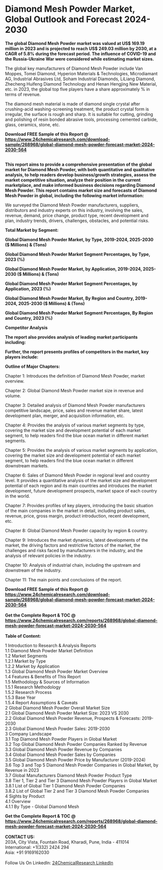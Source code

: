 <h1>Diamond Mesh Powder Market, Global Outlook and Forecast 2024-2030</h1><p><strong>The global Diamond Mesh Powder market was valued at US$ 169.19 million in 2023 and is projected to reach US$ 249.03 million by 2030, at a CAGR of 5.8% during the forecast period. The influence of COVID-19 and the Russia-Ukraine War were considered while estimating market sizes.</strong></p><p>
The global key manufacturers of Diamond Mesh Powder include Van Moppes, Tomei Diamond, Hyperion Materials &amp; Technologies, Microdiamant AG, Industrial Abrasives Ltd, Soham Industrial Diamonds, LiLiang Diamond, Zhecheng Huifeng Diamond Technology and Henan Hengjing New Material, etc. in 2023, the global top five players have a share approximately % in terms of revenue.</p><p>
The diamond mesh material is made of diamond single crystal after crushing-acid washing-screening treatment, the product crystal form is irregular, the surface is rough and sharp. It is suitable for cutting, grinding and polishing of resin bonded abrasive tools, processing cemented carbide, glass, ceramics, stone, etc.</p><div><b>Download FREE Sample of this Report @ 
            <a href="https://www.24chemicalresearch.com/download-sample/268968/global-diamond-mesh-powder-forecast-market-2024-2030-564">
            https://www.24chemicalresearch.com/download-sample/268968/global-diamond-mesh-powder-forecast-market-2024-2030-564</a></b></div><br><p>
<strong>This report aims to provide a comprehensive presentation of the global market for Diamond Mesh Powder, with both quantitative and qualitative analysis, to help readers develop business/growth strategies, assess the market competitive situation, analyze their position in the current marketplace, and make informed business decisions regarding Diamond Mesh Powder. This report contains market size and forecasts of Diamond Mesh Powder in global, including the following market information:</strong></p><p>
</p><p>
We surveyed the Diamond Mesh Powder manufacturers, suppliers, distributors and industry experts on this industry, involving the sales, revenue, demand, price change, product type, recent development and plan, industry trends, drivers, challenges, obstacles, and potential risks.
 </p><p>
<strong>Total Market by Segment:</strong></p><p>
<strong>Global Diamond Mesh Powder Market, by Type, 2019-2024, 2025-2030 ($ Millions) &amp; (Tons)</strong></p><p>
<strong>Global Diamond Mesh Powder Market Segment Percentages, by Type, 2023 (%)</strong></p><p>
</p><p>
<strong>Global Diamond Mesh Powder Market, by Application, 2019-2024, 2025-2030 ($ Millions) &amp; (Tons)</strong></p><p>
<strong>Global Diamond Mesh Powder Market Segment Percentages, by Application, 2023 (%)</strong></p><p>
</p><p>
<strong>Global Diamond Mesh Powder Market, By Region and Country, 2019-2024, 2025-2030 ($ Millions) &amp; (Tons)</strong></p><p>
<strong>Global Diamond Mesh Powder Market Segment Percentages, By Region and Country, 2023 (%)</strong></p><p>
</p><p>
<strong>Competitor Analysis</strong></p><p>
<strong>The report also provides analysis of leading market participants including:</strong></p><p>
</p><p>
<strong>Further, the report presents profiles of competitors in the market, key players include:</strong></p><p>
</p><p>
<strong>Outline of Major Chapters:</strong></p><p>
Chapter 1: Introduces the definition of Diamond Mesh Powder, market overview.</p><p>
</p><p>
Chapter 2: Global Diamond Mesh Powder market size in revenue and volume.</p><p>
</p><p>
Chapter 3: Detailed analysis of Diamond Mesh Powder manufacturers competitive landscape, price, sales and revenue market share, latest development plan, merger, and acquisition information, etc.</p><p>
</p><p>
Chapter 4: Provides the analysis of various market segments by type, covering the market size and development potential of each market segment, to help readers find the blue ocean market in different market segments.</p><p>
</p><p>
Chapter 5: Provides the analysis of various market segments by application, covering the market size and development potential of each market segment, to help readers find the blue ocean market in different downstream markets.</p><p>
</p><p>
Chapter 6: Sales of Diamond Mesh Powder in regional level and country level. It provides a quantitative analysis of the market size and development potential of each region and its main countries and introduces the market development, future development prospects, market space of each country in the world.</p><p>
</p><p>
Chapter 7: Provides profiles of key players, introducing the basic situation of the main companies in the market in detail, including product sales, revenue, price, gross margin, product introduction, recent development, etc.</p><p>
</p><p>
Chapter 8: Global Diamond Mesh Powder capacity by region &amp; country.</p><p>
</p><p>
Chapter 9: Introduces the market dynamics, latest developments of the market, the driving factors and restrictive factors of the market, the challenges and risks faced by manufacturers in the industry, and the analysis of relevant policies in the industry.</p><p>
</p><p>
Chapter 10: Analysis of industrial chain, including the upstream and downstream of the industry.</p><p>
</p><p>
Chapter 11: The main points and conclusions of the report.</p><div><b>Download FREE Sample of this Report @ 
            <a href="https://www.24chemicalresearch.com/download-sample/268968/global-diamond-mesh-powder-forecast-market-2024-2030-564">
            https://www.24chemicalresearch.com/download-sample/268968/global-diamond-mesh-powder-forecast-market-2024-2030-564</a></b></div><br><div><b>Get the Complete Report & TOC @ 
            <a href="https://www.24chemicalresearch.com/reports/268968/global-diamond-mesh-powder-forecast-market-2024-2030-564">
            https://www.24chemicalresearch.com/reports/268968/global-diamond-mesh-powder-forecast-market-2024-2030-564</a></b></div><br>
            <b>Table of Content:</b><p>1 Introduction to Research & Analysis Reports<br />
    1.1 Diamond Mesh Powder Market Definition<br />
    1.2 Market Segments<br />
        1.2.1 Market by Type<br />
        1.2.2 Market by Application<br />
    1.3 Global Diamond Mesh Powder Market Overview<br />
    1.4 Features & Benefits of This Report<br />
    1.5 Methodology & Sources of Information<br />
        1.5.1 Research Methodology<br />
        1.5.2 Research Process<br />
        1.5.3 Base Year<br />
        1.5.4 Report Assumptions & Caveats<br />
2 Global Diamond Mesh Powder Overall Market Size<br />
    2.1 Global Diamond Mesh Powder Market Size: 2023 VS 2030<br />
    2.2 Global Diamond Mesh Powder Revenue, Prospects & Forecasts: 2019-2030<br />
    2.3 Global Diamond Mesh Powder Sales: 2019-2030<br />
3 Company Landscape<br />
    3.1 Top Diamond Mesh Powder Players in Global Market<br />
    3.2 Top Global Diamond Mesh Powder Companies Ranked by Revenue<br />
    3.3 Global Diamond Mesh Powder Revenue by Companies<br />
    3.4 Global Diamond Mesh Powder Sales by Companies<br />
    3.5 Global Diamond Mesh Powder Price by Manufacturer (2019-2024)<br />
    3.6 Top 3 and Top 5 Diamond Mesh Powder Companies in Global Market, by Revenue in 2023<br />
    3.7 Global Manufacturers Diamond Mesh Powder Product Type<br />
    3.8 Tier 1, Tier 2 and Tier 3 Diamond Mesh Powder Players in Global Market<br />
        3.8.1 List of Global Tier 1 Diamond Mesh Powder Companies<br />
        3.8.2 List of Global Tier 2 and Tier 3 Diamond Mesh Powder Companies<br />
4 Sights by Product<br />
    4.1 Overview<br />
        4.1.1 By Type - Global Diamond Mesh </p><div><b>Get the Complete Report & TOC @ 
            <a href="https://www.24chemicalresearch.com/reports/268968/global-diamond-mesh-powder-forecast-market-2024-2030-564">
            https://www.24chemicalresearch.com/reports/268968/global-diamond-mesh-powder-forecast-market-2024-2030-564</a></b></div><br><b>CONTACT US:</b><br>
            203A, City Vista, Fountain Road, Kharadi, Pune, India - 411014<br>
            International: +1(332) 2424 294<br>
            Asia: +91 9169162030 <br><br>
            Follow Us On LinkedIn: <a href="https://www.linkedin.com/company/24chemicalresearch/">24ChemicalResearch LinkedIn</a>